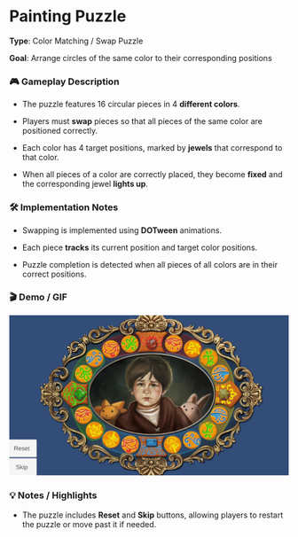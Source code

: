 # **Painting Puzzle**

**Type**: Color Matching / Swap Puzzle

**Goal**: Arrange circles of the same color to their corresponding positions


### 🎮 Gameplay Description

- The puzzle features 16 circular pieces in 4 **different colors**.

- Players must **swap** pieces so that all pieces of the same color are positioned correctly.

- Each color has 4 target positions, marked by **jewels** that correspond to that color.

- When all pieces of a color are correctly placed, they become **fixed** and the corresponding jewel **lights up**.


### 🛠 Implementation Notes

- Swapping is implemented using **DOTween** animations.

- Each piece **tracks** its current position and target color positions.

- Puzzle completion is detected when all pieces of all colors are in their correct positions.


### 🎬 Demo / GIF

![Painting Puzzle Demo](./demo.gif)


### 💡 Notes / Highlights

- The puzzle includes **Reset** and **Skip** buttons, allowing players to restart the puzzle or move past it if needed.